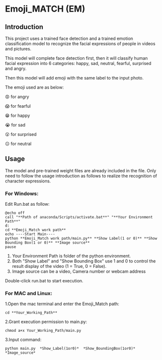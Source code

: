 # Emoji_MATCH (EM)

## Introduction
This project uses a trained face detection and a trained emotion classification model to recognize the facial expressions of people in videos and pictures.

This model will complete face detection first, then it will classify human facial expression into 6 categories: happy, sad, neutral, fearful, surprised and angry.

Then this model will add emoji with the same label to the input photo.

The emoji used are as below:

😡  for angry

😱  for fearful

😁  for happy

😭  for sad

😮  for surprised

😐  for neutral


## Usage
The model and pre-trained weight files are already included in the file. Only need to follow the usage introduction as follows to realize the recognition of character expressions.

### For Windows:
Edit Run.bat as follow:

    @echo off
    call "**Path of anaconda/Scripts/activate.bat**" "**Your Environment Path**"
    d:
    cd **Emoji_Match work path**
    echo ----Start Main----
    python **Emoji_Match work path/main.py** **Show Label(1 or 0)** **Show Bounding Box(1 or 0)** **Image source**
    pause

   1. Your Environment Path is folder of the python environment.
   2. Both "Show Label" and "Show Bounding Box" use 1 and 0 to control the result display of the video (1 = True, 0 = False).   
   3. Image source can be a video, Camera number or webcam address

Double-click run.bat to start execution.

### For MAC and Linux:
1.Open the mac terminal and enter the Emoji_Match path: 
    
    cd **Your_Working_Path** 
2.Grant execution permission to main.py: 
    
    chmod a+x Your_Working_Path/main.py
3.Input command: 

    python main.py  *Show_Label(1or0)*  *Show_BoundingBox(1or0)*  *Image_source*


